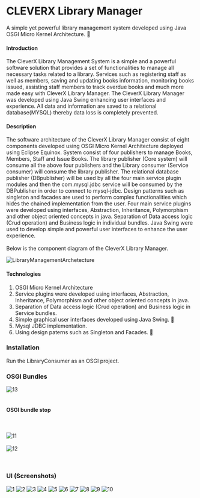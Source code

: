 # CLEVERX Library Manager

A simple yet powerful library management system developed using Java OSGI Micro Kernel Architecture. :fallen_leaf:

#### Introduction

The CleverX Library Management System is a simple and a powerful software
solution that provides a set of functionalities to manage all necessary tasks related
to a library. Services such as registering staff as well as members, saving and
updating books information, monitoring books issued, assisting staff members to
track overdue books and much more made easy with CleverX Library Manager.
The CleverX Library Manager was developed using Java Swing enhancing user
interfaces and experience. All data and information are saved to a relational
database(MYSQL) thereby data loss is completely prevented.

#### Description

The software architecture of the CleverX Library Manager consist of eight components
developed using OSGI Micro Kernel Architecture deployed using Eclipse Equinox. System
consist of four publishers to manage Books, Members, Staff and Issue Books. The library
publisher (Core system) will consume all the above four publishers and the Library consumer
(Service consumer) will consume the library publisher. The relational database publisher
(DBpublisher) will be used by all the four main service plugin modules and then the
com.mysql.jdbc service will be consumed by the DBPublisher in order to connect to mysql-jdbc.
Design patterns such as singleton and facades are used to perform complex functionalities which
hides the chained implementation from the user. Four main service plugins were developed using
interfaces, Abstraction, Inheritance, Polymorphism and other object oriented concepts in java.
Separation of Data access logic (Crud operation) and Business logic in individual bundles. Java
Swing were used to develop simple and powerful user interfaces to enhance the user experience.
<br/><br/>
Below is the component diagram of the CleverX Library Manager.

![LibraryManagementArchetecture](https://user-images.githubusercontent.com/63389716/115281593-d065ca00-a166-11eb-8f04-5cddbd5f6d91.png)



#### Technologies

1. OSGI Micro Kernel Architecture
2. Service plugins were developed using interfaces, Abstraction, Inheritance, Polymorphism and other object oriented concepts in java.
3. Separation of Data access logic (Crud operation) and Business logic in Service bundles.
4. Simple graphical user interfaces developed using Java Swing. :evergreen_tree:
5. Mysql JDBC implementation.
6. Using design paterns such as Singleton and Facades. :robot:

### Installation

Run the LibraryConsumer as an OSGI project. 

### OSGI Bundles

![13](https://user-images.githubusercontent.com/63389716/115075699-1cbbca80-9f19-11eb-97f9-6706285320b7.png)
<br/><br/>
#### OSGI bundle stop
<br/><br/>
![11](https://user-images.githubusercontent.com/63389716/115076552-580ac900-9f1a-11eb-8f94-bb9f3859cd7c.png)
<br/><br/>
![12](https://user-images.githubusercontent.com/63389716/115076535-53461500-9f1a-11eb-854f-01d1e58f7a87.png)
<br/>

<br/>

### UI (Screenshots)
![1](https://user-images.githubusercontent.com/63389716/115076410-2691fd80-9f1a-11eb-9103-a04f80a6b543.png)
![2](https://user-images.githubusercontent.com/63389716/115076347-111cd380-9f1a-11eb-9e93-56e09fe3b3ca.png)
![3](https://user-images.githubusercontent.com/63389716/115076365-167a1e00-9f1a-11eb-8c10-a1361ea9dbac.png)
![4](https://user-images.githubusercontent.com/63389716/115076370-18dc7800-9f1a-11eb-9b21-b09d407c9618.png)
![5](https://user-images.githubusercontent.com/63389716/115076378-1b3ed200-9f1a-11eb-9441-bc1ba1e6693c.png)
![6](https://user-images.githubusercontent.com/63389716/115076385-1d089580-9f1a-11eb-8d9f-b34ab2a8355d.png)
![7](https://user-images.githubusercontent.com/63389716/115076389-1ed25900-9f1a-11eb-9c33-0c9c998405fe.png)
![8](https://user-images.githubusercontent.com/63389716/115076395-209c1c80-9f1a-11eb-9e47-d2aea4f7651e.png)
![9](https://user-images.githubusercontent.com/63389716/115076400-2265e000-9f1a-11eb-99d8-33d0ed1c350a.png)
![10](https://user-images.githubusercontent.com/63389716/115076401-24c83a00-9f1a-11eb-9630-415ea0cf6c3c.png)
